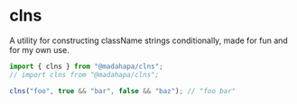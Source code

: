 # clns

A utility for constructing className strings conditionally, made for fun and for my own use.

```typescript
import { clns } from "@madahapa/clns";
// import clns from "@madahapa/clns";

clns("foo", true && "bar", false && "baz"); // "foo bar"
```
